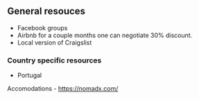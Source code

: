 ## General resouces

* Facebook groups
* Airbnb for a couple months one can negotiate 30% discount.
* Local version of Craigslist

### Country specific resources

* Portugal

Accomodations - https://nomadx.com/



